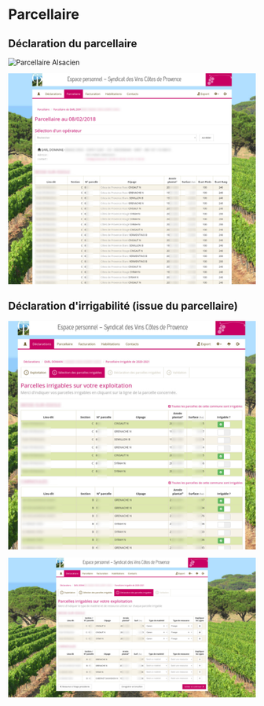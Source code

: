 # Parcellaire

## Déclaration du parcellaire

![Parcellaire Alsacien](parcellaire.jpg)

![Parcellaire provençal](parcellaire_provence.jpg)

## Déclaration d'irrigabilité (issue du parcellaire)

![Selection des parcelles](irrigable_selection.jpg)

![Déclaration des informations par parcelles](irrigable_details.jpg)
